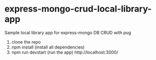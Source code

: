# express-mongo-crud-local-library-app
Sample local library app for express-mongo DB CRUD with pug

1. clone the repo
2. npm install (install all dependencies)
3. npm run devstart (run the app)
    http://localhost:3000/
